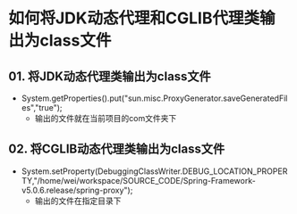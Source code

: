 # 如何将JDK动态代理和CGLIB代理类输出为class文件
## 01. 将JDK动态代理类输出为class文件
+ System.getProperties().put("sun.misc.ProxyGenerator.saveGeneratedFiles","true");
  - 输出的文件就在当前项目的com文件夹下

## 02. 将CGLIB动态代理类输出为class文件
+ System.setProperty(DebuggingClassWriter.DEBUG_LOCATION_PROPERTY,"/home/wei/workspace/SOURCE_CODE/Spring-Framework-v5.0.6.release/spring-proxy");
  - 输出的文件在指定目录下